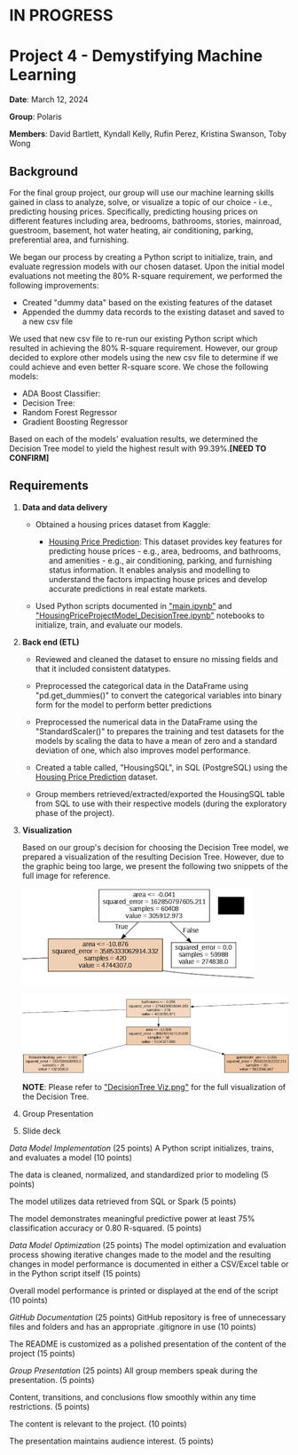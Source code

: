 # IN PROGRESS

# Project 4 - Demystifying Machine Learning

**Date**: March 12, 2024

**Group**: Polaris

**Members**: David Bartlett, Kyndall Kelly, Rufin Perez, Kristina Swanson, Toby Wong

## Background
For the final group project, our group will use our machine learning skills gained in class to analyze, solve, or visualize a topic of our choice - i.e., predicting housing prices. Specifically, predicting housing prices on different features including area, bedrooms, bathrooms, stories, mainroad, guestroom, basement, hot water heating, air conditioning, parking, preferential area, and furnishing.

We began our process by creating a Python script to initialize, train, and evaluate regression models with our chosen dataset. Upon the initial model evaluations not meeting the 80% R-square requirement, we performed the following improvements:

* Created "dummy data" based on the existing features of the dataset
* Appended the dummy data records to the existing dataset and saved to a new csv file

We used that new csv file to re-run our existing Python script which resulted in achieving the 80% R-square requirement. However, our group decided to explore other models using the new csv file to determine if we could achieve and even better R-square score. We chose the following models:

* ADA Boost Classifier: 
* Decision Tree: 
* Random Forest Regressor
* Gradient Boosting Regressor

Based on each of the models' evaluation results, we determined the Decision Tree model to yield the highest result with 99.39%.**[NEED TO CONFIRM]**

## Requirements

1. **Data and data delivery**

   * Obtained a housing prices dataset from Kaggle:
     - [Housing Price Prediction](https://www.kaggle.com/datasets/harishkumardatalab/housing-price-prediction): This dataset provides key features for predicting house prices - e.g., area, bedrooms, and bathrooms, and amenities - e.g., air conditioning, parking, and furnishing status information. It enables analysis and modelling to understand the factors impacting house prices and develop accurate predictions in real estate markets.
  
   * Used Python scripts documented in ["main.ipynb"](https://github.com/UNCC-DA-2024-Polaris/HousingPricePrediction/blob/main/main.ipynb) and ["HousingPriceProjectModel_DecisionTree.ipynb"](https://github.com/UNCC-DA-2024-Polaris/HousingPricePrediction/blob/main/main.ipynb) notebooks to initialize, train, and evaluate our models.

2. **Back end (ETL)**

   * Reviewed and cleaned the dataset to ensure no missing fields and that it included consistent datatypes.
  
   * Preprocessed the categorical data in the DataFrame using "pd.get_dummies()" to convert the categorical variables into binary form for the model to perform better predictions
  
   * Preprocessed the numerical data in the DataFrame using the "StandardScaler()" to prepares the training and test datasets for the models by scaling the data to have a mean of zero and a standard deviation of one, which also improves model performance.
  
   * Created a table called, "HousingSQL", in SQL (PostgreSQL) using the [Housing Price Prediction](https://www.kaggle.com/datasets/harishkumardatalab/housing-price-prediction) dataset.
  
   * Group members retrieved/extracted/exported the HousingSQL table from SQL to use with their respective models (during the exploratory phase of the project).
   
4. **Visualization**

   Based on our group's decision for choosing the Decision Tree model, we prepared a visualization of the resulting Decision Tree. However, due to the graphic being too large, we present the following two snippets of the full image for reference.

   ![DecisionTreeSnippet1](https://github.com/UNCC-DA-2024-Polaris/HousingPricePrediction/blob/main/DecisionTreeSnippet1.png)

   ![DecisionTreeSnippet2](https://github.com/UNCC-DA-2024-Polaris/HousingPricePrediction/blob/main/DecisionTreeSnippet2.png)

   **NOTE**: Please refer to ["DecisionTree Viz.png"](https://github.com/UNCC-DA-2024-Polaris/HousingPricePrediction/blob/main/DecisionTree%20Viz.png) for the full visualization of the Decision Tree.
   
5. Group Presentation
  
6. Slide deck











_Data Model Implementation_ (25 points)
A Python script initializes, trains, and evaluates a model (10 points)

The data is cleaned, normalized, and standardized prior to modeling (5 points)

The model utilizes data retrieved from SQL or Spark (5 points)

The model demonstrates meaningful predictive power at least 75% classification accuracy or 0.80 R-squared. (5 points)

_Data Model Optimization_ (25 points)
The model optimization and evaluation process showing iterative changes made to the model and the resulting changes in model performance is documented in either a CSV/Excel table or in the Python script itself (15 points)

Overall model performance is printed or displayed at the end of the script (10 points)

_GitHub Documentation_ (25 points)
GitHub repository is free of unnecessary files and folders and has an appropriate .gitignore in use (10 points)

The README is customized as a polished presentation of the content of the project (15 points)

_Group Presentation_ (25 points)
All group members speak during the presentation. (5 points)

Content, transitions, and conclusions flow smoothly within any time restrictions. (5 points)

The content is relevant to the project. (10 points)

The presentation maintains audience interest. (5 points)
